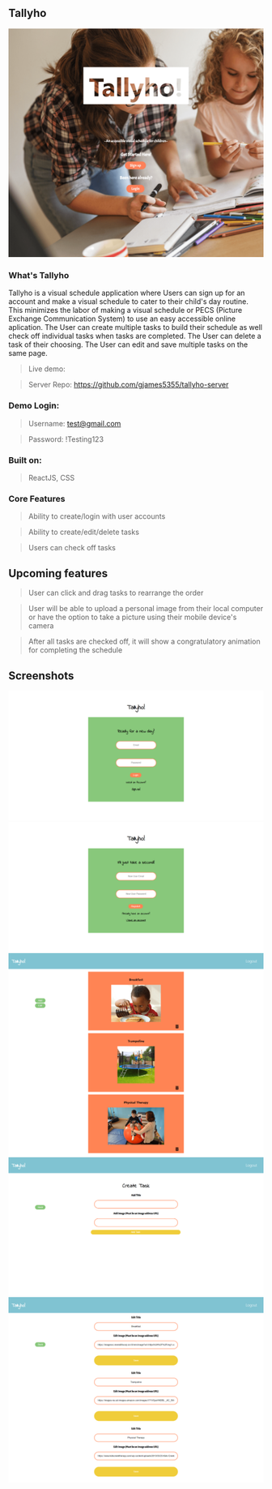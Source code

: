 ## Tallyho

![Landingpage](src/img/landing-page.png 'Landing Page')

### What's Tallyho

Tallyho is a visual schedule application where Users can sign up for an account and make a visual schedule to cater to their child's day routine. This minimizes the labor of making a visual schedule or PECS (Picture Exchange Communication System) to use an easy accessible online aplication. The User can create multiple tasks to build their schedule as well check off individual tasks when tasks are completed. The User can delete a task of their choosing. The User can edit and save multiple tasks on the same page.

> Live demo:

> Server Repo: https://github.com/gjames5355/tallyho-server

### Demo Login:

> Username: test@gmail.com

> Password: !Testing123

### Built on:

> ReactJS, CSS

### Core Features

> Ability to create/login with user accounts

> Ability to create/edit/delete tasks

> Users can check off tasks

## Upcoming features

> User can click and drag tasks to rearrange the order

> User will be able to upload a personal image from their local computer or have the option to take a picture using their
> mobile device's camera

> After all tasks are checked off, it will show a congratulatory animation for completing the schedule

## Screenshots

![Login](src/img/tallyho-login.png 'Login')
![Register](src/img/tallyho-register.png 'Register')
![Dashboard](src/img/tallyho.png 'Dashboard')
![Add page](src/img/tallyho-add.png 'Add-page')
![Edit page](src/img/tallyho-edit.png 'Edit-page')
